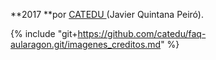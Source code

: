 **2017 **por [CATEDU ](/www.catedu.es)\(Javier Quintana Peiró\).

{% include "git+https://github.com/catedu/faq-aularagon.git/imagenes_creditos.md" %}



